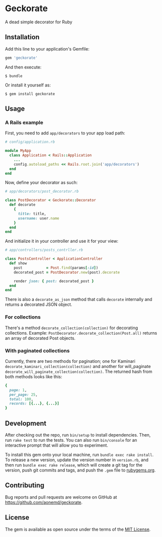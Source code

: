# Geckorate

A dead simple decorator for Ruby

## Installation

Add this line to your application's Gemfile:

```ruby
gem 'geckorate'
```

And then execute:

    $ bundle

Or install it yourself as:

    $ gem install geckorate

## Usage

### A Rails example

First, you need to add `app/decorators` to your app load path:
```ruby
# config/application.rb

module MyApp
  class Application < Rails::Application
    ...
    config.autoload_paths << Rails.root.join('app/decorators')
  end
end

```

Now, define your decorator as such:
```ruby
# app/decorators/post_decorator.rb

class PostDecorator < Geckorate::Decorator
  def decorate
    {
      title: title,
      username: user.name
    }
  end
end
```

And initialize it in your controller and use it for your view:
```ruby
# app/controllers/posts_contrller.rb

class PostsController < ApplicationController
  def show
    post           = Post.find(params[:id])
    decorated_post = PostDecorator.new(post).decorate

    render json: { post: decorated_post }
  end
end
```

There is also a `decorate_as_json` method that calls `decorate` internally and
returns a decorated JSON object.

### For collections

There's a method `decorate_collection(collection)` for decorating collections.
Example: `PostDecorator.decorate_collection(Post.all)` returns an array of
decorated Post objects.

### With paginated collections

Currently, there are two methods for pagination; one for Kaminari
`decorate_kaminari_collection(collection)` and another for will_paginate
`decorate_will_paginate_collection(collection)`. The returned hash from both
methods looks like this:

```ruby
{
  page: 1,
  per_page: 25,
  total: 100,
  records: [{...}, {...}]
}
```

## Development

After checking out the repo, run `bin/setup` to install dependencies. Then, run
`rake test` to run the tests. You can also run `bin/console` for an interactive
prompt that will allow you to experiment.

To install this gem onto your local machine, run `bundle exec rake install`. To
release a new version, update the version number in `version.rb`, and then run
`bundle exec rake release`, which will create a git tag for the version, push
git commits and tags, and push the `.gem` file to
[rubygems.org](https://rubygems.org).

## Contributing

Bug reports and pull requests are welcome on GitHub at
https://github.com/aonemd/geckorate.

## License

The gem is available as open source under the terms of the
[MIT License](https://opensource.org/licenses/MIT).
